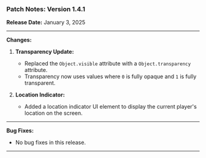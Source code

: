### Patch Notes: Version 1.4.1

**Release Date:** January 3, 2025  

---

**Changes:**

1. **Transparency Update:**
   - Replaced the `Object.visible` attribute with a `Object.transparency` attribute.
   - Transparency now uses values where `0` is fully opaque and `1` is fully transparent.

2. **Location Indicator:**
   - Added a location indicator UI element to display the current player's location on the screen.

---

**Bug Fixes:**

- No bug fixes in this release.

---